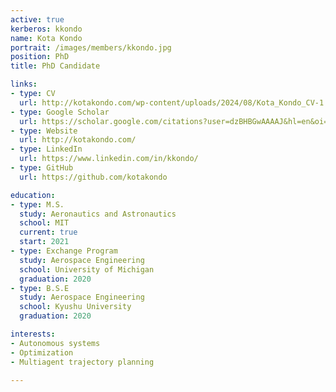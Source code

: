 ```yaml
--- 
active: true
kerberos: kkondo
name: Kota Kondo
portrait: /images/members/kkondo.jpg
position: PhD
title: PhD Candidate

links:
- type: CV
  url: http://kotakondo.com/wp-content/uploads/2024/08/Kota_Kondo_CV-1.pdf
- type: Google Scholar
  url: https://scholar.google.com/citations?user=dzBHBGwAAAAJ&hl=en&oi=ao
- type: Website
  url: http://kotakondo.com/
- type: LinkedIn
  url: https://www.linkedin.com/in/kkondo/
- type: GitHub
  url: https://github.com/kotakondo

education:
- type: M.S.
  study: Aeronautics and Astronautics
  school: MIT
  current: true
  start: 2021
- type: Exchange Program
  study: Aerospace Engineering
  school: University of Michigan
  graduation: 2020
- type: B.S.E
  study: Aerospace Engineering
  school: Kyushu University
  graduation: 2020

interests:
- Autonomous systems
- Optimization
- Multiagent trajectory planning

--- 
```

